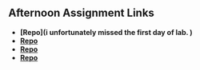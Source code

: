 ## Afternoon Assignment Links

* **[Repo](i unfortunately missed the first day of lab. )**
* **[Repo](https://github.com/SammmMorgan/Week3Vending)**
* **[Repo](https://github.com/SammmMorgan/winter24_gregslist_mvc)**
* **[Repo](https://github.com/zacattak/Jungle-Jumble>)**
